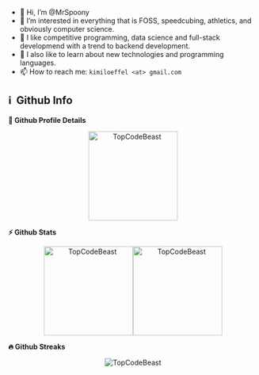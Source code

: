 - 👋 Hi, I’m @MrSpoony
- 👀 I’m interested in everything that is FOSS, speedcubing, athletics, and obviously computer science.
- 🤩 I like competitive programming, data science and full-stack developmend with a trend to backend development.
- 🌱 I also like to learn about new technologies and programming languages.
- 📫 How to reach me: `kimiloeffel <at> gmail.com`


<h2>ℹ️ &nbsp;Github Info</h2>
<summary><b>🔎 Github Profile Details</b></summary>
<p align="center"><img height="180em" src="https://github-profile-summary-cards.vercel.app/api/cards/profile-details?username=MrSpoony&theme=radical" alt="TopCodeBeast" align = "center"/></p>

<summary><b>⚡ Github Stats</b></summary>
<p align="center"><img height="180em" src="https://github-readme-stats.vercel.app/api?username=MrSpoony&hide_border=true&count_private=true&show_icons=true&theme=radical" alt="TopCodeBeast" align = "center"/><img height="180em" src="https://github-readme-stats.vercel.app/api/top-langs?username=MrSpoony&show_icons=true&locale=en&layout=compact&hide_border=true&theme=radical" alt="TopCodeBeast" align = "center"/></p>

<summary><b>🔥 Github Streaks</b></summary>
<p align="center"><img src="https://github-readme-streak-stats.herokuapp.com/?user=MrSpoony&theme=black-ice&hide_border=true&stroke=0000&background=0D1117&ring=e05397&fire=e05397&currStreakLabel=e05397" alt="TopCodeBeast" /></p>
